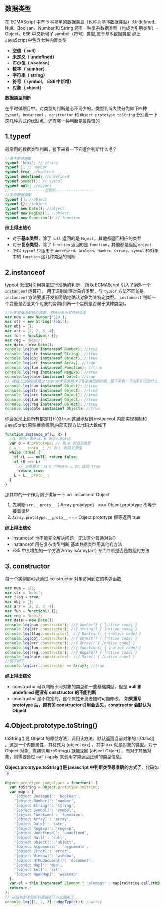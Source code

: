 ## 数据类型

在 ECMAScript 中有 5 种简单的数据类型（也称为基本数据类型）:Undefined、Null、Boolean、Number 和 String
还有一种复杂数据类型（也成为引用类型）- Object，ES6 中又新增了 symbol（符号）类型,属于基本数据类型
综上 JavaScript 中包含七种内置类型

- **空值（ null）**
- **未定义（ undefined）**
- **布尔值（ boolean）**
- **数字（ number）**
- **字符串（ string）**
- **符号（ symbol， ES6 中新增）**
- **对象（ object）**

**数据类型判断**

在平时做项目中，对类型的判断是必不可少的，类型判断大致分为如下四种 `typeof`、i`nstanceof` 、`constructor` 和 `Object.prototype.toString`
分别看一下这几种方式的优缺点，还有哪一种判断是最靠谱的

## 1.typeof

最常用的数据类型判断，接下来看一下它适合判断什么呢？

```javascript
//基本数据类型
typeof 'kebi'; // string
typeof 1; // number
typeof true; //boolean
typeof undefined; //undefined
typeof Symbol(); // symbol
typeof null; //object
// ---------------分割线------------------
//复杂数据类型
typeof []; //object
typeof {}; //object
typeof new Date(); //object
typeof new RegExp(); //object
typeof new Function(); // function
```

**综上得出结论**

- 对于**基本类型**，除了 `null` 返回的是 `Object`，其他都返回相应的类型
- 对于**复杂类型**，除了 `function` 返回的是 `function`，其他都是返回 `object`
- 所以 `typeof` 只适用于 `Undefined、Boolean、Number、String、symbol` 和对象中的 `function` 这几种类型的判断

## 2.instanceof

typeof 无法对引用类型进行准确的判断， 所以 ECMAScript 引入了另外一个 `instanceof` 运算符，
用于识别处理对象的类型，与 `typeof` 方法不同的是，`instanceof` 方法要求开发者明确地确认对象为某特定类型。
`instanceof` 判断一个变量是否是某个对象的实例(判断一个实例是否属于某种类型)。

```javascript
//对于基础类型我们需要，明确对象为某特种类型
var num = new Number('123');
var str = new String('kebi');
var obj = {};
var arr = [1, 2, 3, 4];
var fun = function() {};
var reg = /kebi/;
var date = new Date();
console.log(num instanceof Number); //true
console.log(str instanceof String); //true
console.log(obj instanceof Object); //true
console.log(arr instanceof Array); //true
console.log(fun instanceof Function); //true
console.log(reg instanceof RegExp); //true
console.log(date instanceof Date); //true
// 通过上边貌似感觉instanceof完美解决了复杂类型的判断，接下来看一下边打印的是什么
console.log(num instanceof Object); //true
console.log(str instanceof Object); //true
console.log(arr instanceof Object); //true
console.log(fun instanceof Object); //true
console.log(reg instanceof Object); //true
console.log(date instanceof Object); //true
```

你会发现上边所有都是打印的 true,这里涉及到 instanceof 内部实现机制和 JavaScript 原型继承机制,内部实现方法代码大致如下

```javascript
function instance_of(L, R) {
  //L 表示左表达式，R 表示右表达式
  var O = R.prototype; // 取 R 的显示原型
  L = L.__proto__; // 取 L 的隐式原型
  while (true) {
    if (L === null) return false;
    if (O === L)
      // 这里重点：当 O 严格等于 L 时，返回 true
      return true;
    L = L.__proto__;
  }
}
```

那其中的一个作为例子讲解一下 arr instanceof Object

1. 先判断 `arr.__proto__`（ Array.prototype） === Object.prototype 不等于接着循环
2. `Array.prototype.__proto__` === Object.prototype 恒等返回 true

**综上得出结论**

- instanceof 也不能完全解决问题，无法区分普通对象{}
- instanceof 用在复杂类型判断,基本数据类型用其他的方法
- ES5 中又增加的一个方法 Array.isArray(arr) 专门判断是否是数组的方法

## 3. constructor

每一个实例都可以通过 constructor 对象访问到它的构造函数

```javascript
var num = 123;
var str = 'kebi';
var flag = true;
var obj = {};
var arr = [1, 2, 3, 4];
var fun = function() {};
var reg = /kebi/;
var date = new Date();
console.log(num.constructor); //ƒ Number() { [native code] }
console.log(str.constructor); //ƒ String() { [native code] }
console.log(flag.constructor); //ƒ Boolean() { [native code] }
console.log(obj.constructor); //ƒ Object() { [native code] }
console.log(arr.constructor); //ƒ Array() { [native code] }
console.log(fun.constructor); //ƒ Function() { [native code] }
console.log(reg.constructor); //ƒ RegExp() { [native code] }
console.log(date.constructor); //ƒ Date() { [native code] }
//例子如下
console.log(arr.constructor == Array); //true
```

**综上得出结论**

- constructor 可以判断不同对象的类型和一些基础类型，但是 **null 和 undefined 是没有 constructor 的不能判断**
- constructor 是不稳定的，这个属性开发者随时可能修改， **如果重写 prototype 后，原有的 constructor 引用会丢失，constructor 会默认为 Object**

## 4.Object.prototype.toString()

toString() 是 Object 的原型方法，调用该方法，默认返回当前对象的 [[Class]] 。这是一个内部属性，其格式为 [object xxx] ，其中 xxx 就是对象的类型。对于 Object 对象，直接调用 toString() 就能返回 [object Object] 。而对于其他对象，则需要通过 call / apply 来调用才能返回正确的类型信息。

**Object.prototype.toString()是 javascript 中判断类型最准确的方式了**，代码如下

```javascript
Object.prototype.judgeTypes = function() {
  var toString = Object.prototype.toString;
  var map = {
    '[object Boolean]': 'boolean',
    '[object Number]': 'number',
    '[object String]': 'string',
    '[object Symbol]': 'symbol',
    '[object Function]': 'function',
    '[object Array]': 'array',
    '[object Date]': 'date',
    '[object RegExp]': 'regexp',
    '[object Undefined]': 'undefined',
    '[object Null]': 'null',
    '[object Object]': 'object',
    '[object Arguments]': 'arguments',
    '[object Error]': 'error',
    '[object Window]': 'window',
    '[object HTMLDocument]': 'document',
    '[object Map]': 'map',
    '[object Set]': 'set',
    '[object WeakMap]': 'weakmap'
  };
  var el = this instanceof Element ? 'element' : map[toString.call(this)];
  return el;
};
// 以后判断类型可以直接如下方式使用了
console.log([1, 2, 3].judgeTypes()); //array
```
